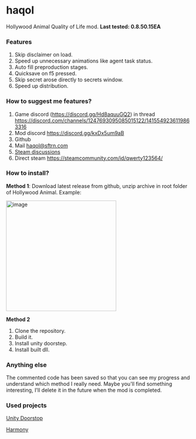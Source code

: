 # haqol
Hollywood Animal Quality of Life mod. **Last tested: 0.8.50.15EA**

### Features
1. Skip disclaimer on load.
2. Speed up unnecessary animations like agent task status.
3. Auto fill preproduction stages.
4. Quicksave on f5 pressed.
5. Skip secret arose directly to secrets window.
6. Speed up distribution.

   
### How to suggest me features?
1. Game discord (https://discord.gg/Hd8aquuGQ2) in thread https://discord.com/channels/1247693095085015122/1415549236119863316
1. Mod discord https://discord.gg/kxDx5um9aB
2. Github
3. Mail haqol@sftrn.com
4. [Steam discussions](https://steamcommunity.com/app/2680550/discussions/0/594032928485502764/)
5. Direct steam https://steamcommunity.com/id/qwerty123564/

### How to install?

**Method 1**:
Download latest release from github, unzip archive in root folder of Hollywood Animal.
Example: 

<img height="300" alt="image" src="https://github.com/user-attachments/assets/66b7cee4-ef0c-43a9-b2ab-c18d567d1a0f" />


**Method 2**
1. Clone the repository.
2. Build it.
3. Install unity doorstep.
4. Install built dll.

### Anything else
The commented code has been saved so that you can see my progress and understand which method I really need. Maybe you'll find something interesting, I'll delete it in the future when the mod is completed.

### Used projects
[Unity Doorstop](https://github.com/NeighTools/UnityDoorstop)

[Harmony](https://github.com/pardeike/Harmony)






